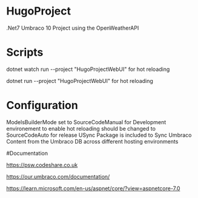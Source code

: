 # HugoProject
.Net7 Umbraco 10 Project using the OpenWeatherAPI

# Scripts

dotnet watch  run --project "HugoProjectWebUI"  for hot reloading

dotnet run --project "HugoProjectWebUI"  for hot reloading

# Configuration

ModelsBuilderMode set to SourceCodeManual for Development environement to enable hot reloading should be changed to SourceCodeAuto for release
USync Package is included to Sync Umbraco Content from the Umbraco DB across different hosting environments

#Documentation

https://psw.codeshare.co.uk

https://our.umbraco.com/documentation/

https://learn.microsoft.com/en-us/aspnet/core/?view=aspnetcore-7.0